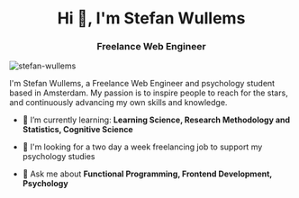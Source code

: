 <h1 align="center">Hi 👋, I'm Stefan Wullems</h1>
<h3 align="center">Freelance Web Engineer</h3>

<p align="left"> <img src="https://komarev.com/ghpvc/?username=stefan-wullems&label=Profile%20views&color=0e75b6&style=flat" alt="stefan-wullems" /> </p>

<p>
  I'm Stefan Wullems, a Freelance Web Engineer and psychology student based in Amsterdam. My passion is to inspire people to reach for the stars, and continuously advancing my own skills and knowledge.
</p>

- 🌱 I’m currently learning: **Learning Science, Research Methodology and Statistics, Cognitive Science**

- 🤝 I'm looking for a two day a week freelancing job to support my psychology studies

- 💬 Ask me about **Functional Programming, Frontend Development, Psychology**

<p align="left">
</p>


